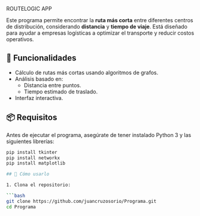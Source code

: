 ROUTELOGIC APP

Este programa permite encontrar la **ruta más corta** entre diferentes centros de distribución, considerando **distancia** y **tiempo de viaje**. Está diseñado para ayudar a empresas logísticas a optimizar el transporte y reducir costos operativos.

## 📌 Funcionalidades

- Cálculo de rutas más cortas usando algoritmos de grafos.
- Análisis basado en:
  - Distancia entre puntos.
  - Tiempo estimado de traslado.
- Interfaz interactiva.

## 📦 Requisitos

Antes de ejecutar el programa, asegúrate de tener instalado Python 3 y las siguientes librerías:

```bash
pip install tkinter
pip install networkx
pip install matplotlib

## 🚀 Cómo usarlo

1. Clona el repositorio:

```bash
git clone https://github.com/juancruzosorio/Programa.git
cd Programa
